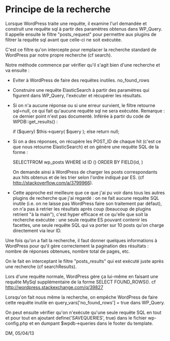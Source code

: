 # Principe de la recherche #

Lorsque WordPress traite une requête, il examine l'url demandée et construit
une requête sql à partir des paramètres obtenus dans WP_Query. Il appelle
ensuite le filtre "posts_request" pour permettre aux plugins de filtrer la
requête sql avant que celle-ci ne soit exécutée.

C'est ce filtre qu'on intercepte pour remplacer la recherche standard de
WordPress par notre propre recherche (cf search).

Notre méthode commence par vérifier qu'il s'agit bien d'une recherche et va
ensuite :

- Eviter à WordPress de faire des requêtes inutiles. no_found_rows
- Construire une requête ElasticSearch à partir des paramètres qui figurent
  dans WP_Query, l'exécuter et récupérer les résultats.

- Si on n'a aucune réponse ou si une erreur survient, le filtre retourne
  sql=null, ce qui fait qu'aucune requête sql ne sera exécutée.
  Remarque : ce dernier point n'est pas documenté. Inférée à partir du code
  de WPDB::get_results() :

  if ($query) $this->query( $query );  else return null;

- Si on a des réponses, on récupère les POST_ID de chaque hit (c'est ce que
  nous retourne ElasticSearch) et on génère une requête SQL de la forme :

  SELECTFROM wp_posts
  WHERE id ID (<liste des ID>)
  ORDER BY FIELD(id, <liste des ID>)

  On demande ainsi à WordPress de charger les posts correspondants aux hits
  obtenus et de les trier selon l'ordre indiqué par ES.
  (cf http://stackoverflow.com/a/3799966).

- Cette approche est meilleure que ce que j'ai pu voir dans tous les autres
  plugins de recherche que j'ai regardé : on ne fait aucune requête SQL
  inutile (i.e. on ne laisse pas WordPress faire son traitement par défaut),
  on n'a pas à retrier les résultats après coup (beaucoup de plugins retrient
  "à la main"), c'est hyper efficace et ce qu'elle que soit la recherche
  exécutée : une seule requête ES pouvant contenir les facettes, une seule
  requête SQL qui va porter sur 10 posts qu'on charge directement via leur
  ID.

Une fois qu'on a fait la recherche, il faut donner quelques informations à
WordPress pour qu'il gère correctement la pagination des résultats : nombre
de réponses obtenues, nombre total de pages, etc.

On le fait en interceptant le filtre "posts_results" qui est exécuté juste
après une recherche (cf searchResults).

Lors d'une requête normale, WordPress gère ça lui-même en faisant une
requête MySql supplémentaire de la forme SELECT FOUND_ROWS().
cf http://wordpress.stackexchange.com/q/39827

Lorsqu'on fait nous même la recherche, on empêche WordPress de faire cette
requête inutile en query_vars['no_found_rows'] = true dans WP_Query.

On peut ensuite vérifier qu'on n'exécute qu'une seule requête SQL en tout et
pour tout en ajoutant define('SAVEQUERIES', true) dans le fichier
wp-config.php et en dumpant $wpdb->queries dans le footer du template.

DM, 05/04/13
